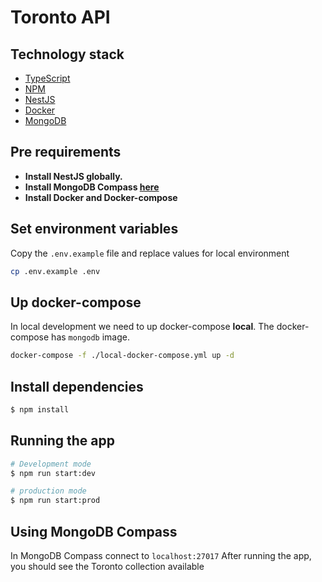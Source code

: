 # Toronto API

## Technology stack

- [TypeScript](https://www.typescriptlang.org/docs/)
- [NPM](https://www.npmjs.com/)
- [NestJS](https://docs.nestjs.com/)
- [Docker](https://www.docker.com/)
- [MongoDB](https://www.mongodb.com/es)

## Pre requirements

- **Install NestJS globally.**
- **Install MongoDB Compass [here](https://www.mongodb.com/es/products/tools/compass)**
- **Install Docker and Docker-compose**

## Set environment variables

Copy the `.env.example` file and replace values for local environment

```bash
cp .env.example .env
```

## Up docker-compose

In local development we need to up docker-compose **local**.
The docker-compose has `mongodb` image.

```bash
docker-compose -f ./local-docker-compose.yml up -d
```

## Install dependencies

```bash
$ npm install
```

## Running the app

```bash
# Development mode
$ npm run start:dev

# production mode
$ npm run start:prod
```

## Using MongoDB Compass

In MongoDB Compass connect to `localhost:27017`
After running the app, you should see the Toronto collection available
